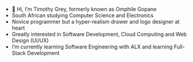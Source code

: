 - 👋 Hi, I’m Timothy Grey, formerly known as Omphile Gopane
- South African studying Computer Science and Electronics
- Novice programmer but a hyper-realism drawer and logo designer at heart
- Greatly interested in Software Development, Cloud Computing and Web Design (UI/UX)
- I’m currently learning Software Engineering with ALX and learning Full-Stack Development
